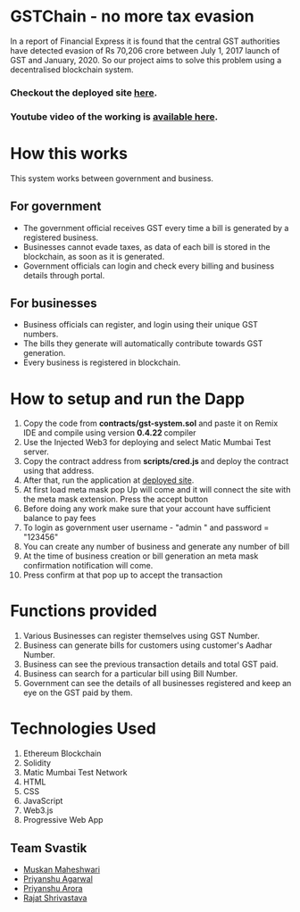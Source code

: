 # GSTChain - no more tax evasion

In a report of Financial Express it is found that the central GST authorities have detected evasion of Rs 70,206 crore between July 1, 2017 launch of GST and January, 2020. So our project aims to solve this problem using a decentralised blockchain system.

### Checkout the deployed site [here](https://gstchain.web.app/).

### Youtube video of the working is [available here](https://www.youtube.com/watch?v=Z4eHxIrYQ70).

# How this works
This system works between government and business.
## For government
- The government official receives GST every time a bill is generated by a registered business.
- Businesses cannot evade taxes, as data of each bill is stored in the blockchain, as soon as it is generated.
- Government officials can login and check every billing and business details through portal.
## For businesses
- Business officials can register, and login using their unique GST numbers.
- The bills they generate will automatically contribute towards GST generation.
- Every business is registered in blockchain.

# How to setup and run the Dapp
<ol>
<li> Copy the code from <b>contracts/gst-system.sol</b> and paste it on Remix IDE and compile using version <b> 0.4.22 </b> compiler</li>
<li> Use the Injected Web3 for deploying and select Matic Mumbai Test server.</li>
<li> Copy the contract address from <b> scripts/cred.js </b> and deploy the contract using that address. </li>
<li> After that, run the application at <a href="https://gstchain.web.app">deployed site</a>.</li>
<li> At first load meta mask pop Up will come and it will connect the site with the meta mask extension. Press the accept button </li>
<li> Before doing any work make sure that your account have sufficient balance to pay fees </li>
<li> To login as government user username - "admin " and password = "123456"</li>
 <li> You can create any number of business and generate any number of bill </li>
 <li> At the time of business creation or bill generation an meta mask confirmation notification will come. </li>
 <li> Press confirm at that pop up to accept the transaction </li>
 
</ol>



# Functions provided
1. Various Businesses can register themselves using GST Number.
2. Business can generate bills for customers using customer's Aadhar Number.
3. Business can see the previous transaction details and total GST paid.
4. Business can search for a particular bill using Bill Number.
5. Government can see the details of all businesses registered and keep an eye on the GST paid by them.

# Technologies Used
<ol>
<li> Ethereum Blockchain
<li> Solidity
<li> Matic Mumbai Test Network
<li> HTML
 <li> CSS
 <li> JavaScript
 <li> Web3.js
 <li> Progressive Web App
 </ol>

## Team Svastik
- [Muskan Maheshwari](https://github.com/Muskan02)
- [Priyanshu Agarwal](https://github.com/impriyanshu)
- [Priyanshu Arora](https://github.com/priyanshuarora1)
- [Rajat Shrivastava](https://github.com/rajathandsom)

